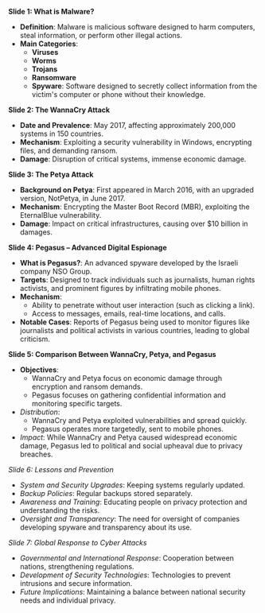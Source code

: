 **Slide 1: What is Malware?**
- **Definition**: Malware is malicious software designed to harm computers, steal information, or perform other illegal actions.
- **Main Categories**:
  - **Viruses**
  - **Worms**
  - **Trojans**
  - **Ransomware**
  - **Spyware**: Software designed to secretly collect information from the victim's computer or phone without their knowledge.

**Slide 2: The WannaCry Attack**
- **Date and Prevalence**: May 2017, affecting approximately 200,000 systems in 150 countries.
- **Mechanism**: Exploiting a security vulnerability in Windows, encrypting files, and demanding ransom.
- **Damage**: Disruption of critical systems, immense economic damage.

**Slide 3: The Petya Attack**
- **Background on Petya**: First appeared in March 2016, with an upgraded version, NotPetya, in June 2017.
- **Mechanism**: Encrypting the Master Boot Record (MBR), exploiting the EternalBlue vulnerability.
- **Damage**: Impact on critical infrastructures, causing over $10 billion in damages.

**Slide 4: Pegasus – Advanced Digital Espionage**
- **What is Pegasus?**: An advanced spyware developed by the Israeli company NSO Group.
- **Targets**: Designed to track individuals such as journalists, human rights activists, and prominent figures by infiltrating mobile phones.
- **Mechanism**:
  - Ability to penetrate without user interaction (such as clicking a link).
  - Access to messages, emails, real-time locations, and calls.
- **Notable Cases**: Reports of Pegasus being used to monitor figures like journalists and political activists in various countries, leading to global criticism.

**Slide 5: Comparison Between WannaCry, Petya, and Pegasus**
- **Objectives**:
  - WannaCry and Petya focus on economic damage through encryption and ransom demands.
  - Pegasus focuses on gathering confidential information and monitoring specific targets.
- *Distribution*:
  - WannaCry and Petya exploited vulnerabilities and spread quickly.
  - Pegasus operates more targetedly, sent to mobile phones.
- *Impact*: While WannaCry and Petya caused widespread economic damage, Pegasus led to political and social upheaval due to privacy breaches.

*Slide 6: Lessons and Prevention*
- *System and Security Upgrades*: Keeping systems regularly updated.
- *Backup Policies*: Regular backups stored separately.
- *Awareness and Training*: Educating people on privacy protection and understanding the risks.
- *Oversight and Transparency*: The need for oversight of companies developing spyware and transparency about its use.

*Slide 7: Global Response to Cyber Attacks*
- *Governmental and International Response*: Cooperation between nations, strengthening regulations.
- *Development of Security Technologies*: Technologies to prevent intrusions and secure information.
- *Future Implications*: Maintaining a balance between national security needs and individual privacy.
